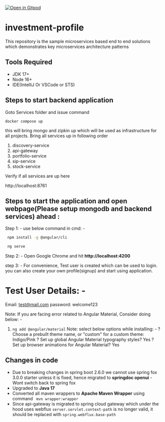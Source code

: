 [![Open in Gitpod](https://gitpod.io/button/open-in-gitpod.svg)](https://gitpod.io/#https://github.com/rajadilipkolli/investment-profile)

# investment-profile
This repository is the sample microservices based end to end solutions which demonstrates key microservices architecture patterns

## Tools Required
 * JDK 17+
 * Node 16+
 * IDE(IntelliJ Or VSCode or STS)

## Steps to start backend application

Goto Services folder and issue command 

```shell
docker compose up
```

this will bring mongo and zipkin up which will be used as infrastructure for all projects.
Bring all services up in following order

1. discovery-service
2. api-gateway
3. portfolio-service
4. sip-service
5. stock-service

Verify if all services are up here

http://localhost:8761


## Steps to start the application and open webpage(Please setup mongodb and backend services) ahead :


Step 1: - use below command in cmd: -

> 
```bash
 npm install -g @angular/cli
```
 
>
```bash
 ng serve
```

Step 2: - Open Google Chrome and hit **http://localhost:4200**

step 3: - For convenience, Test user is created which can be used to login. you can also create your own profile(signup) and start using application.


Test User Details: -
==================

Email: test@mail.com
password: welcome123


Note: If you are facing error related to Angular Material, Consider doing below: -


1. `ng add @angular/material`
   Note: select below options while installing: -
   ? Choose a prebuilt theme name, or "custom" for a custom theme: Indigo/Pink
   ? Set up global Angular Material typography styles? Yes
   ? Set up browser animations for Angular Material? Yes

 
## Changes in code
 - Due to breaking changes in spring boot 2.6.0 we cannot use spring fox 3.0.0 starter unless it is fixed, hence migrated to **springdoc openui** -  Wont switch back to spring fox
 - Upgraded to **Java 17**
 - Converted all maven wrappers to **Apache Maven Wrapper** using command ` mvn wrapper:wrapper`
 - Since api-gateway is migrated to spring cloud gateway which under the hood uses webflux `server.servlet.context-path` is no longer valid, it should be replaced with `spring.webflux.base-path` 